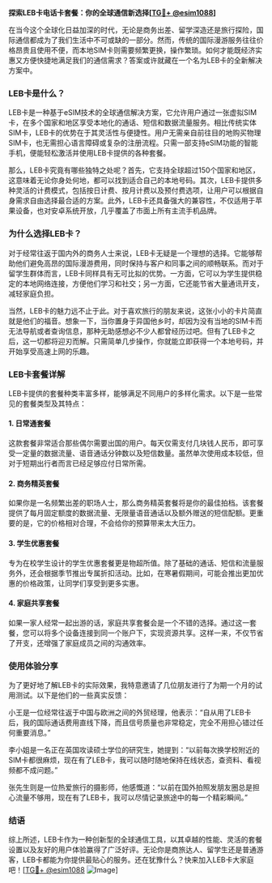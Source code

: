**探索LEB卡电话卡套餐：你的全球通信新选择[[TG💪+ @esim1088](https://t.me/s/esim1088)]**

在当今这个全球化日益加深的时代，无论是商务出差、留学深造还是旅行探险，国际通信都成为了我们生活中不可或缺的一部分。然而，传统的国际漫游服务往往价格昂贵且使用不便，而本地SIM卡则需要频繁更换，操作繁琐。如何才能既经济实惠又方便快捷地满足我们的通信需求？答案或许就藏在一个名为LEB卡的全新解决方案中。

### LEB卡是什么？

LEB卡是一种基于eSIM技术的全球通信解决方案，它允许用户通过一张虚拟SIM卡，在多个国家和地区享受本地化的通话、短信和数据流量服务。相比传统实体SIM卡，LEB卡的优势在于其灵活性与便捷性。用户无需亲自前往目的地购买物理SIM卡，也无需担心语言障碍或复杂的注册流程。只需一部支持eSIM功能的智能手机，便能轻松激活并使用LEB卡提供的各种套餐。

那么，LEB卡究竟有哪些独特之处呢？首先，它支持全球超过150个国家和地区，这意味着无论你身处何地，都可以找到适合自己的本地号码。其次，LEB卡提供多种灵活的计费模式，包括按日计费、按月计费以及预付费选项，让用户可以根据自身需求自由选择最合适的方案。此外，LEB卡还具备强大的兼容性，不仅适用于苹果设备，也对安卓系统开放，几乎覆盖了市面上所有主流手机品牌。

### 为什么选择LEB卡？

对于经常往返于国内外的商务人士来说，LEB卡无疑是一个理想的选择。它能够帮助他们避免高昂的国际漫游费用，同时保持与客户和同事之间的顺畅联系。而对于留学生群体而言，LEB卡同样具有无可比拟的优势。一方面，它可以为学生提供稳定的本地网络连接，方便他们学习和社交；另一方面，它还能节省大量通讯开支，减轻家庭负担。

当然，LEB卡的魅力远不止于此。对于喜欢旅行的朋友来说，这张小小的卡片简直就是他们的福音。想象一下，当你置身于异国他乡时，却因为没有当地的SIM卡而无法导航或者查询信息，那种无助感想必不少人都曾经历过吧。但有了LEB卡之后，这一切都将迎刃而解。只需简单几步操作，你就能立即获得一个本地号码，并开始享受高速上网的乐趣。

### LEB卡套餐详解

LEB卡提供的套餐种类丰富多样，能够满足不同用户的多样化需求。以下是一些常见的套餐类型及其特点：

#### 1. 日常通套餐
这款套餐非常适合那些偶尔需要出国的用户。每天仅需支付几块钱人民币，即可享受一定量的数据流量、语音通话分钟数以及短信数量。虽然单次使用成本较低，但对于短期出行者而言已经足够应付日常所需。

#### 2. 商务精英套餐
如果你是一名频繁出差的职场人士，那么商务精英套餐将是你的最佳拍档。该套餐提供了每月固定额度的数据流量、无限量语音通话以及额外赠送的短信配额。更重要的是，它的价格相对合理，不会给你的预算带来太大压力。

#### 3. 学生优惠套餐
专为在校学生设计的学生优惠套餐更是物超所值。除了基础的通话、短信和流量服务外，还会根据季节推出专属折扣活动。比如，在寒暑假期间，可能会推出更加优惠的价格政策，让同学们享受到更多实惠。

#### 4. 家庭共享套餐
如果一家人经常一起出游的话，家庭共享套餐会是一个不错的选择。通过这一套餐，您可以将多个设备连接到同一个账户下，实现资源共享。这样一来，不仅节省了开支，还增强了家庭成员之间的沟通效率。

### 使用体验分享

为了更好地了解LEB卡的实际效果，我特意邀请了几位朋友进行了为期一个月的试用测试。以下是他们的一些真实反馈：

小王是一位经常往返于中国与欧洲之间的外贸经理，他表示：“自从用了LEB卡后，我的国际通话费用直线下降，而且信号质量也非常稳定，完全不用担心错过任何重要消息。”

李小姐是一名正在英国攻读硕士学位的研究生，她提到：“以前每次换学校附近的SIM卡都很麻烦，现在有了LEB卡，我可以随时随地保持在线状态，查资料、看视频都不成问题。”

张先生则是一位热爱旅行的摄影师，他感慨道：“以前在国外拍照发朋友圈总是担心流量不够用，现在有了LEB卡，我可以尽情记录旅途中的每一个精彩瞬间。”

### 结语

综上所述，LEB卡作为一种创新型的全球通信工具，以其卓越的性能、灵活的套餐设置以及友好的用户体验赢得了广泛好评。无论你是商旅达人、留学生还是普通游客，LEB卡都能为你提供最贴心的服务。还在犹豫什么？快来加入LEB卡大家庭吧！[[TG💪+ @esim1088](https://t.me/s/esim1088) ![Image](https://i.postimg.cc/4NQfJmqS/Snipaste-2025-05-13-00-14-12.png)]